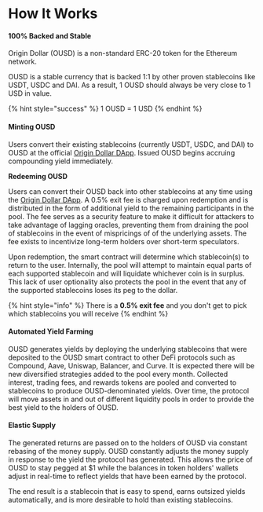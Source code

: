# How It Works

#### 100% Backed and Stable

Origin Dollar \(OUSD\) is a non-standard ERC-20 token for the Ethereum network. 

OUSD is a stable currency that is backed 1:1 by other proven stablecoins like USDT, USDC and DAI. As a result, 1 OUSD should always be very close to 1 USD in value.

{% hint style="success" %}
1 OUSD = 1 USD 
{% endhint %}

#### Minting OUSD

Users convert their existing stablecoins \(currently USDT, USDC, and DAI\) to OUSD at the official [Origin Dollar DApp](www.ousd.com). Issued OUSD begins accruing compounding yield immediately.

**Redeeming OUSD**

Users can convert their OUSD back into other stablecoins at any time using the [Origin Dollar DApp](www.ousd.com). A 0.5% exit fee is charged upon redemption and is distributed in the form of additional yield to the remaining participants in the pool. The fee serves as a security feature to make it difficult for attackers to take advantage of lagging oracles, preventing them from draining the pool of stablecoins in the event of  mispricings of of the underlying assets. The fee exists to incentivize long-term holders over short-term speculators.

Upon redemption, the smart contract will determine which stablecoin\(s\) to return to the user. Internally, the pool will attempt to maintain equal parts of each supported stablecoin and will liquidate whichever coin is in surplus. This lack of user optionality also protects the pool in the event that any of the supported stablecoins loses its peg to the dollar.

{% hint style="info" %}
There is a **0.5% exit fee** and you don't get to pick which stablecoins you will receive
{% endhint %}

#### A**utomated Yield Farming**

OUSD generates yields by deploying the underlying stablecoins that were deposited to the OUSD smart contract to other DeFi protocols such as Compound, Aave, Uniswap, Balancer, and Curve. It is expected there will be new diversified strategies added to the pool every month. Collected interest, trading fees, and rewards tokens are pooled and converted to stablecoins to produce OUSD-denominated yields. Over time, the protocol will move assets in and out of different liquidity pools in order to provide the best yield to the holders of OUSD. 

#### **Elastic Supply**

The generated returns are passed on to the holders of OUSD via constant rebasing of the money supply. OUSD constantly adjusts the money supply in response to the yield the protocol has generated. This allows the price of OUSD to stay pegged at $1 while the balances in token holders' wallets adjust in real-time to reflect yields that have been earned by the protocol.

The end result is a stablecoin that is easy to spend, earns outsized yields automatically, and is more desirable to hold than existing stablecoins.

